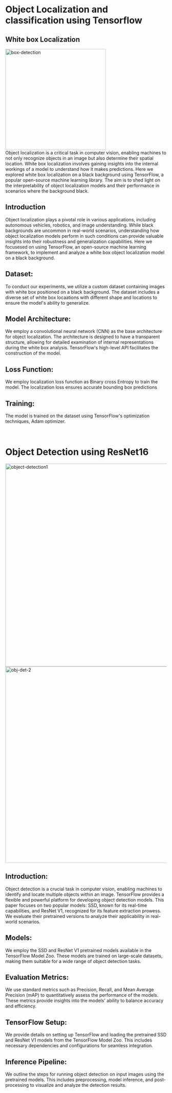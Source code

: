# Object Localization and classification using Tensorflow
## White box Localization
<img width="314" alt="box-detection" src="https://github.com/ANKITSINGH47/Object-detection/assets/47277960/8b3e17f3-6eb6-49e9-8b59-96b44dd3c863"> <br>
Object localization is a critical task in computer vision, enabling machines to not only recognize objects in an image but also determine their spatial location. White box localization involves gaining insights into the internal workings of a model to understand how it makes predictions. Here we explored white box localization on a black background using TensorFlow, a popular open-source machine learning library. The aim is to shed light on the interpretability of object localization models and their performance in scenarios where the background black.


## Introduction 
Object localization plays a pivotal role in various applications, including autonomous vehicles, robotics, and image understanding. While black backgrounds are uncommon in real-world scenarios, understanding how object localization models perform in such conditions can provide valuable insights into their robustness and generalization capabilities. Here we focusesed on using TensorFlow, an open-source machine learning framework, to implement and analyze a white box object localization model on a black background.

## Dataset:
To conduct our experiments, we utilize a custom dataset containing images with white box positioned on a black background. The dataset includes a diverse set of white box locaations with different shape and locations to ensure the model's ability to generalize.


## Model Architecture:
We employ a convolutional neural network (CNN) as the base architecture for object localization. The architecture is designed to have a transparent structure, allowing for detailed examination of internal representations during the white box analysis. TensorFlow's high-level API facilitates the construction of the model.

## Loss Function:
We employ localization loss function as Binary cross Entropy  to train the model. The localization loss ensures accurate bounding box predictions 

## Training:
The model is trained on the dataset using TensorFlow's optimization techniques, Adam optimizer.






<br>

# Object Detection using ResNet16 

<img width="631" alt="object-detection1" src="https://github.com/ANKITSINGH47/Object-detection/assets/47277960/46dedd95-0b9d-49b3-8255-f724f611b06b">
<br>

<img width="611" alt="obj-det-2" src="https://github.com/ANKITSINGH47/Object-detection/assets/47277960/e2e417cd-786c-4dde-8ea6-0c8f4a99f7f8">  

## Introduction:
Object detection is a crucial task in computer vision, enabling machines to identify and locate multiple objects within an image. TensorFlow provides a flexible and powerful platform for developing object detection models. This paper focuses on two popular models: SSD, known for its real-time capabilities, and ResNet V1, recognized for its feature extraction prowess. We evaluate their pretrained versions to analyze their applicability in real-world scenarios.

## Models:
We employ the SSD and ResNet V1 pretrained models available in the TensorFlow Model Zoo. These models are trained on large-scale datasets, making them suitable for a wide range of object detection tasks.


## Evaluation Metrics:
We use standard metrics such as Precision, Recall, and Mean Average Precision (mAP) to quantitatively assess the performance of the models. These metrics provide insights into the models' ability to balance accuracy and efficiency.

## TensorFlow Setup:
We provide details on setting up TensorFlow and loading the pretrained SSD and ResNet V1 models from the TensorFlow Model Zoo. This includes necessary dependencies and configurations for seamless integration.

## Inference Pipeline:
We outline the steps for running object detection on input images using the pretrained models. This includes preprocessing, model inference, and post-processing to visualize and analyze the detection results.





















































































